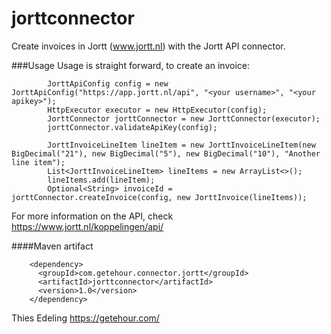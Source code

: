 # jorttconnector

Create invoices in Jortt (www.jortt.nl) with the Jortt API connector.

###Usage
Usage is straight forward, to create an invoice:

```        
        JorttApiConfig config = new JorttApiConfig("https://app.jortt.nl/api", "<your username>", "<your apikey>");
        HttpExecutor executor = new HttpExecutor(config);
        JorttConnector jorttConnector = new JorttConnector(executor);
        jorttConnector.validateApiKey(config);

        JorttInvoiceLineItem lineItem = new JorttInvoiceLineItem(new BigDecimal("21"), new BigDecimal("5"), new BigDecimal("10"), "Another line item");
        List<JorttInvoiceLineItem> lineItems = new ArrayList<>();
        lineItems.add(lineItem);
        Optional<String> invoiceId = jorttConnector.createInvoice(config, new JorttInvoice(lineItems));
```

For more information on the API, check https://www.jortt.nl/koppelingen/api/

####Maven artifact

```
    <dependency>
      <groupId>com.getehour.connector.jortt</groupId>
      <artifactId>jorttconnector</artifactId>
      <version>1.0</version>
    </dependency>
```

Thies Edeling
https://getehour.com/